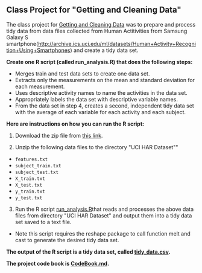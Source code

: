 ## Class Project for "Getting and Cleaning Data"

The class project for [Getting and Cleaning Data](https://www.coursera.org/learn/data-cleaning/peer/FIZtT/getting-and-cleaning-data-course-project) was to prepare and process tidy data from data files collected from Human Actitivities from Samsung Galaxy S smartphone(http://archive.ics.uci.edu/ml/datasets/Human+Activity+Recognition+Using+Smartphones) and create a tidy data set.

**Create one R script (called run_analysis.R) that does the following steps:**

* Merges train and test data sets to create one data set.
* Extracts only the measurements on the mean and standard deviation for each measurement.
* Uses descriptive activity names to name the activities in the data set.
* Appropriately labels the data set with descriptive variable names.
* From the data set in step 4, creates a second, independent tidy data set with the average of each variable for each activity and each subject.


**Here are instructions on how you can run the R script:**

1. Download the zip file from [this link](https://d396qusza40orc.cloudfront.net/getdata%2Fprojectfiles%2FUCI%20HAR%20Dataset.zip).

2. Unzip the following data files to the directory "UCI HAR Dataset""  
* `features.txt`
* `subject_train.txt`
* `subject_test.txt`
* `X_train.txt`
* `X_test.txt`
* `y_train.txt`
* `y_test.txt`

3. Run the R script [run_analysis.R](run_analysis.R)that reads and processes the above data files from directory "UCI HAR Dataset" and output them into a tidy data set saved to a text file.

* Note this script requires the reshape package to call function melt and cast to generate the desired tidy data set.

**The output of the R script is a tidy data set, called [tidy_data.csv](tidy_data.csv).**

**The project code book is [CodeBook.md](CodeBook.md).**